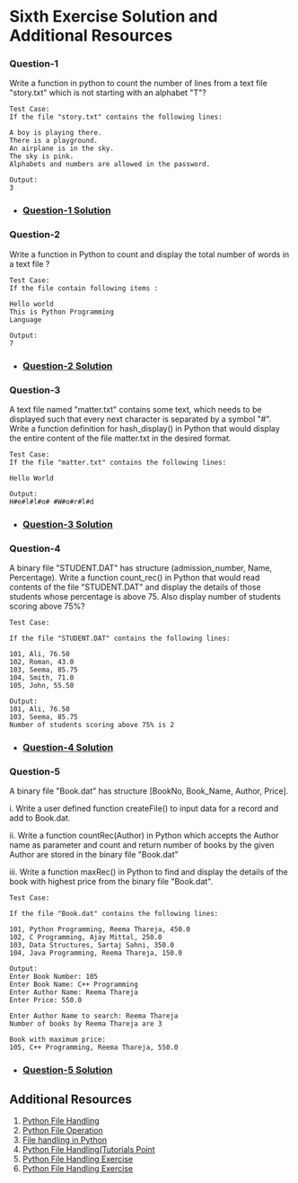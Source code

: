 # Sixth Exercise Solution and Additional Resources

### Question-1

Write a function in python to count the number of lines from a text file "story.txt" which is not starting with an alphabet "T"?

```
Test Case:
If the file "story.txt" contains the following lines: 

A boy is playing there.
There is a playground.
An airplane is in the sky.
The sky is pink.
Alphabets and numbers are allowed in the password.

Output:
3
```

- ### [Question-1 Solution](https://github.com/hamzaiftkhar/100-Days-of-Code-with-Python/blob/main/Day-43/Question-1.py)

### Question-2

Write a function in Python to count and display the total number of words in a text file ?

```
Test Case:
If the file contain following items :

Hello world
This is Python Programming
Language

Output:
7
```

- ### [Question-2 Solution](https://github.com/hamzaiftkhar/100-Days-of-Code-with-Python/blob/main/Day-43/Question-2.py)

### Question-3

A text file named "matter.txt" contains some text, which needs to be displayed such that every next character is separated by a symbol "#". Write a function definition for hash_display() in Python that would display the entire content of the file matter.txt in the desired format.

```
Test Case:
If the file "matter.txt" contains the following lines:

Hello World

Output:
H#e#l#l#o# #W#o#r#l#d
```

- ### [Question-3 Solution](https://github.com/hamzaiftkhar/100-Days-of-Code-with-Python/blob/main/Day-43/Question-3.py)

### Question-4

A binary file "STUDENT.DAT" has structure (admission_number, Name, Percentage). Write a function count_rec() in Python that would read contents of the file "STUDENT.DAT" and display the details of those students whose percentage is above 75. Also display number of students scoring above 75%?

```
Test Case:

If the file "STUDENT.DAT" contains the following lines:

101, Ali, 76.50
102, Roman, 43.0
103, Seema, 85.75
104, Smith, 71.0
105, John, 55.50

Output:
101, Ali, 76.50
103, Seema, 85.75
Number of students scoring above 75% is 2
```

- ### [Question-4 Solution](https://github.com/hamzaiftkhar/100-Days-of-Code-with-Python/blob/main/Day-43/Question-4.py)

### Question-5

A binary file "Book.dat" has structure [BookNo, Book_Name, Author, Price].

i. Write a user defined function createFile() to input data for a record and add to Book.dat.

ii. Write a function countRec(Author) in Python which accepts the Author name as parameter and count and return number of books by the given Author are stored in the binary file "Book.dat"

iii. Write a function maxRec() in Python to find and display the details of the book with highest price from the binary file "Book.dat".

```
Test Case:

If the file "Book.dat" contains the following lines:

101, Python Programming, Reema Thareja, 450.0
102, C Programming, Ajay Mittal, 250.0
103, Data Structures, Sartaj Sahni, 350.0
104, Java Programming, Reema Thareja, 150.0

Output:
Enter Book Number: 105
Enter Book Name: C++ Programming
Enter Author Name: Reema Thareja
Enter Price: 550.0

Enter Author Name to search: Reema Thareja
Number of books by Reema Thareja are 3

Book with maximum price:
105, C++ Programming, Reema Thareja, 550.0
```

- ### [Question-5 Solution](https://github.com/hamzaiftkhar/100-Days-of-Code-with-Python/blob/main/Day-43/Question-5.py)

## Additional Resources

1. [Python File Handling](https://www.w3schools.com/python/python_file_handling.asp)
2. [Python File Operation](https://www.programiz.com/python-programming/file-operation)
3. [File handling in Python](https://www.geeksforgeeks.org/file-handling-python/)
4. [Python File Handling(Tutorials Point](https://www.tutorialspoint.com/python/python_files_io.htm)
5. [Python File Handling Exercise](https://www.w3resource.com/python-exercises/file/)
6. [Python File Handling Exercise](https://pynative.com/python-file-exercise/)